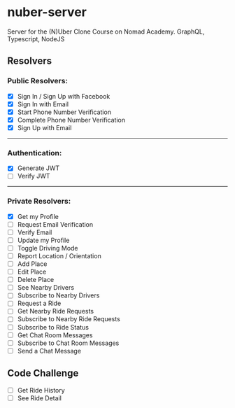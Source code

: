 # nuber-server

Server for the (N)Uber Clone Course on Nomad Academy. GraphQL, Typescript, NodeJS

## Resolvers

### Public Resolvers:

-   [x] Sign In / Sign Up with Facebook
-   [x] Sign In with Email
-   [x] Start Phone Number Verification
-   [x] Complete Phone Number Verification
-   [x] Sign Up with Email

---

### Authentication:

-   [x] Generate JWT
-   [ ] Verify JWT

---

### Private Resolvers:

-   [x] Get my Profile
-   [ ] Request Email Verification
-   [ ] Verify Email
-   [ ] Update my Profile
-   [ ] Toggle Driving Mode
-   [ ] Report Location / Orientation
-   [ ] Add Place
-   [ ] Edit Place
-   [ ] Delete Place
-   [ ] See Nearby Drivers
-   [ ] Subscribe to Nearby Drivers
-   [ ] Request a Ride
-   [ ] Get Nearby Ride Requests
-   [ ] Subscribe to Nearby Ride Requests
-   [ ] Subscribe to Ride Status
-   [ ] Get Chat Room Messages
-   [ ] Subscribe to Chat Room Messages
-   [ ] Send a Chat Message

## Code Challenge

-   [ ] Get Ride History
-   [ ] See Ride Detail
